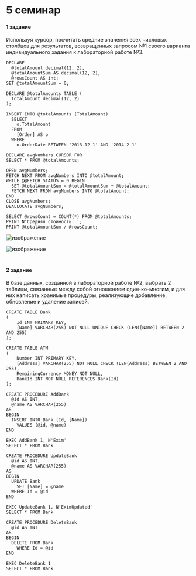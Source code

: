 # 5 семинар

#### 1 задание
Используя курсор, посчитать средние значения всех числовых столбцов для результатов, возвращенных запросом №1 своего варианта индивидуального задания к лабораторной работе №3.
```
DECLARE
  @totalAmount decimal(12, 2),
  @totalAmountSum AS decimal(12, 2),
  @rowsCount AS int;
SET @totalAmountSum = 0;

DECLARE @totalAmounts TABLE (
  TotalAmount decimal(12, 2)
);

INSERT INTO @totalAmounts (TotalAmount)
  SELECT
    o.TotalAmount
  FROM
    [Order] AS o
  WHERE
    o.OrderDate BETWEEN '2013-12-1' AND '2014-2-1'

DECLARE avgNumbers CURSOR FOR
SELECT * FROM @totalAmounts;

OPEN avgNumbers;
FETCH NEXT FROM avgNumbers INTO @totalAmount;
WHILE @@FETCH_STATUS = 0 BEGIN
  SET @totalAmountSum = @totalAmountSum + @totalAmount;
  FETCH NEXT FROM avgNumbers INTO @totalAmount;
END
CLOSE avgNumbers;
DEALLOCATE avgNumbers;

SELECT @rowsCount = COUNT(*) FROM @totalAmounts;
PRINT N'Средняя стоимость: ';
PRINT @totalAmountSum / @rowsCount;
```
![изображение](https://user-images.githubusercontent.com/125894838/234026537-d0335f33-7db4-415f-8245-d963212fadc2.png)

![изображение](https://user-images.githubusercontent.com/125894838/234093901-d8c62465-34fa-42fb-a3de-859f37ee81e8.png)

#
#### 2 задание
В базе данных, созданной в лабораторной работе №2, выбрать 2 таблицы, связанные между собой отношением один-ко-многим, и для них написать хранимые процедуры, реализующие добавление, обновление и удаление записей.
```
CREATE TABLE Bank
(
    Id INT PRIMARY KEY,
    [Name] VARCHAR(255) NOT NULL UNIQUE CHECK (LEN([Name]) BETWEEN 2 AND 255)
);

CREATE TABLE ATM
(
    Number INT PRIMARY KEY,
    [Address] VARCHAR(255) NOT NULL CHECK (LEN(Address) BETWEEN 2 AND 255),
    RemainingCurrency MONEY NOT NULL,
    BankId INT NOT NULL REFERENCES Bank(Id)
);
```

```
CREATE PROCEDURE AddBank
  @id AS INT,
  @name AS VARCHAR(255)
AS
BEGIN
  INSERT INTO Bank (Id, [Name])
    VALUES (@id, @name)
END

EXEC AddBank 1, N'Exim'
SELECT * FROM Bank
```


```
CREATE PROCEDURE UpdateBank
  @id AS INT,
  @name AS VARCHAR(255)
AS
BEGIN
  UPDATE Bank
    SET [Name] = @name
  WHERE Id = @id
END

EXEC UpdateBank 1, N'EximUpdated'
SELECT * FROM Bank
```


```
CREATE PROCEDURE DeleteBank
  @id AS INT
AS
BEGIN
  DELETE FROM Bank
    WHERE Id = @id
END

EXEC DeleteBank 1
SELECT * FROM Bank
```
